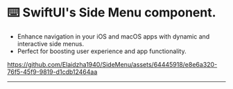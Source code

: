 ⌨️ SwiftUI's Side Menu component.
=====

- Enhance navigation in your iOS and macOS apps with dynamic and interactive side menus. 
- Perfect for boosting user experience and app functionality.

https://github.com/Elaidzha1940/SideMenu/assets/64445918/e8e6a320-76f5-45f9-9819-d1cdb12464aa

-----
